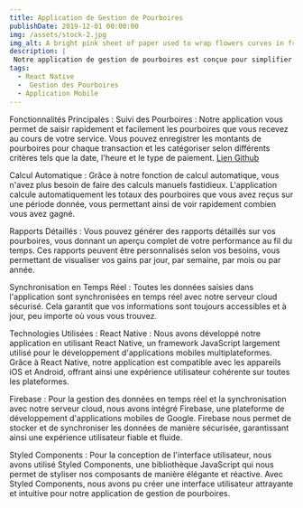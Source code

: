 ```yaml
---
title: Application de Gestion de Pourboires
publishDate: 2019-12-01 00:00:00
img: /assets/stock-2.jpg
img_alt: A bright pink sheet of paper used to wrap flowers curves in front of rich blue background
description: |
 Notre application de gestion de pourboires est conçue pour simplifier le processus de suivi et de gestion des pourboires pour le personnel de votre entreprise. Avec une interface conviviale et des fonctionnalités intuitives, notre application vous permet de suivre facilement les pourboires reçus, de calculer les montants totaux et de générer des rapports détaillés en temps réel.
tags:
  - React Native
  -  Gestion des Pourboires
  - Application Mobile
---
```


Fonctionnalités Principales :
Suivi des Pourboires :
Notre application vous permet de saisir rapidement et facilement les pourboires que vous recevez au cours de votre service. Vous pouvez enregistrer les montants de pourboires pour chaque transaction et les catégoriser selon différents critères tels que la date, l'heure et le type de paiement.
<a href="https://github.com/Neressoffi/devpwa">Lien Github</a> 

Calcul Automatique :
Grâce à notre fonction de calcul automatique, vous n'avez plus besoin de faire des calculs manuels fastidieux. L'application calcule automatiquement les totaux des pourboires que vous avez reçus sur une période donnée, vous permettant ainsi de voir rapidement combien vous avez gagné.

Rapports Détaillés :
Vous pouvez générer des rapports détaillés sur vos pourboires, vous donnant un aperçu complet de votre performance au fil du temps. Ces rapports peuvent être personnalisés selon vos besoins, vous permettant de visualiser vos gains par jour, par semaine, par mois ou par année.

Synchronisation en Temps Réel :
Toutes les données saisies dans l'application sont synchronisées en temps réel avec notre serveur cloud sécurisé. Cela garantit que vos informations sont toujours accessibles et à jour, peu importe où vous vous trouvez.

Technologies Utilisées :
React Native :
Nous avons développé notre application en utilisant React Native, un framework JavaScript largement utilisé pour le développement d'applications mobiles multiplateformes. Grâce à React Native, notre application est compatible avec les appareils iOS et Android, offrant ainsi une expérience utilisateur cohérente sur toutes les plateformes.

Firebase :
Pour la gestion des données en temps réel et la synchronisation avec notre serveur cloud, nous avons intégré Firebase, une plateforme de développement d'applications mobiles de Google. Firebase nous permet de stocker et de synchroniser les données de manière sécurisée, garantissant ainsi une expérience utilisateur fiable et fluide.

Styled Components :
Pour la conception de l'interface utilisateur, nous avons utilisé Styled Components, une bibliothèque JavaScript qui nous permet de styliser nos composants de manière élégante et réactive. Avec Styled Components, nous avons pu créer une interface utilisateur attrayante et intuitive pour notre application de gestion de pourboires.






